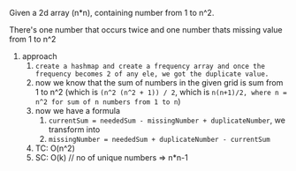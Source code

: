 Given a 2d array (n*n), containing number from 1 to n^2.

There's one number that occurs twice and one number thats missing value from 1 to n^2

1. approach
   1. `create a hashmap and create a frequency array and once the frequency becomes 2 of any ele, we got the duplicate value.`
   2. now we know that the sum of numbers in the given grid is sum from 1 to n^2 (which is `(n^2 (n^2 + 1)) / 2`, which is `n(n+1)/2, where n = n^2 for sum of n numbers from 1 to n`)
   3. now we have a formula
      1. `currentSum = neededSum - missingNumber + duplicateNumber`, we transform into
      2. `missingNumber = neededSum + duplicateNumber - currentSum`
   4. TC: O(n^2)
   5. SC: O(k) // no of unique numbers => n*n-1